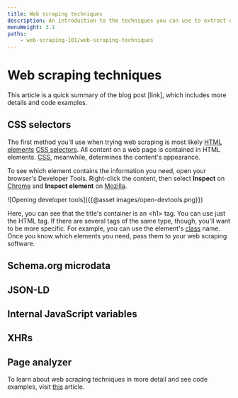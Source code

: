 ```yaml
---
title: Web scraping techniques
description: An introduction to the techniques you can use to extract data from websites.
menuWeight: 3.1
paths:
    - web-scraping-101/web-scraping-techniques
---
```


# Web scraping techniques

This article is a quick summary of the blog post [link], which includes more details and code examples.

## [](#css-selectors) CSS selectors

The first method you'll use when trying web scraping is most likely
[HTML elements](https://developer.mozilla.org/en-US/docs/Web/HTML/Element)
[CSS selectors](https://developer.mozilla.org/en-US/docs/Web/CSS/CSS_Selectors). All content on a web page is contained in HTML elements. [CSS](https://developer.mozilla.org/en-US/docs/Web/CSS), meanwhile, determines the content's appearance.

To see which element contains the information you need, open your browser's Developer Tools. Right-click the content, then select **Inspect** on [Chrome](https://developers.google.com/web/tools/chrome-devtools) and **Inspect element** on [Mozilla](https://developer.mozilla.org/en-US/docs/Tools).

![Opening developer tools]({{@asset images/open-devtools.png}})

Here, you can see that the title's container is an \<h1></h1> tag. You can use just the HTML tag. If there are several tags of the same type, though, you'll want to be more specific. For example, you can use the element's [class](https://developer.mozilla.org/en-US/docs/Web/HTML/Global_attributes/class) name. Once you know which elements you need, pass them to your web scraping software.

## [](#schema-org-microdata) Schema.org microdata



## [](#json-ld) JSON-LD

## [](#internal-javascript-variables) Internal JavaScript variables

## [](#xhrs) XHRs

## [](#page-analyzer) Page analyzer


To learn about web scraping techniques in more detail and see code examples, visit
[this](https://blog.apify.com/web-scraping-in-2018-forget-html-use-xhrs-metadata-or-javascript-variables-8167f252439c) article.
